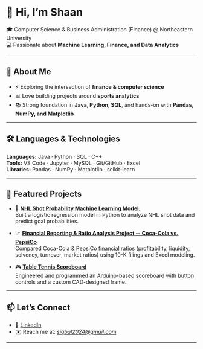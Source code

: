 # 👋 Hi, I’m Shaan  

🎓 Computer Science & Business Administration (Finance) @ Northeastern University  
💻 Passionate about **Machine Learning, Finance, and Data Analytics**  

---

## 🚀 About Me  
- ⚡ Exploring the intersection of **finance & computer science**  
- 📊 Love building projects around **sports analytics** 
- 📚 Strong foundation in **Java, Python, SQL**, and hands-on with **Pandas, NumPy, and Matplotlib**  

---

## 🛠️ Languages & Technologies  
**Languages:** Java · Python · SQL · C++  
**Tools:** VS Code · Jupyter · MySQL · Git/GitHub · Excel  
**Libraries:** Pandas · NumPy · Matplotlib · scikit-learn  

---

## 📂 Featured Projects  
- 🏒 [**NHL Shot Probability Machine Learning Model:**](https://github.com/siqbal21/NHL-Shot-Probability-Machine-Learning-Model.git)  
  Built a logistic regression model in Python to analyze NHL shot data and predict goal probabilities.  

- 📈 [**Financial Reporting & Ratio Analysis Project -- Coca-Cola vs. PepsiCo**](https://github.com/siqbal21/Financial-Reporting-Analysis.git)  
  Compared Coca-Cola & PepsiCo financial ratios (profitability, liquidity, solvency, turnover, market ratios) using 10-K filings and Excel modeling.

- 🎮 [**Table Tennis Scoreboard**](https://github.com/siqbal21/Table-Tennis-Scoreboard.git)  
  Engineered and programmed an Arduino-based scoreboard with button controls and a custom CAD-designed frame.  

---

## 📫 Let’s Connect  
- 💼 [LinkedIn](www.linkedin.com/in/shaaniqbal21)  
- ✉️ Reach me at: *siqbal2024@gmail.com*

---


